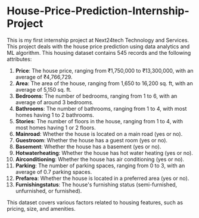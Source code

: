 # House-Price-Prediction-Internship-Project
This is my first internship project at Next24tech Technology and Services. This project deals with the house price prediction using data analytics and ML algorithm.
This housing dataset contains 545 records and the following attributes:

1. **Price**: The house price, ranging from ₹1,750,000 to ₹13,300,000, with an average of ₹4,766,729.
2. **Area**: The area of the house, ranging from 1,650 to 16,200 sq. ft, with an average of 5,150 sq. ft.
3. **Bedrooms**: The number of bedrooms, ranging from 1 to 6, with an average of around 3 bedrooms.
4. **Bathrooms**: The number of bathrooms, ranging from 1 to 4, with most homes having 1 to 2 bathrooms.
5. **Stories**: The number of floors in the house, ranging from 1 to 4, with most homes having 1 or 2 floors.
6. **Mainroad**: Whether the house is located on a main road (yes or no).
7. **Guestroom**: Whether the house has a guest room (yes or no).
8. **Basement**: Whether the house has a basement (yes or no).
9. **Hotwaterheating**: Whether the house has hot water heating (yes or no).
10. **Airconditioning**: Whether the house has air conditioning (yes or no).
11. **Parking**: The number of parking spaces, ranging from 0 to 3, with an average of 0.7 parking spaces.
12. **Prefarea**: Whether the house is located in a preferred area (yes or no).
13. **Furnishingstatus**: The house's furnishing status (semi-furnished, unfurnished, or furnished).

This dataset covers various factors related to housing features, such as pricing, size, and amenities.
